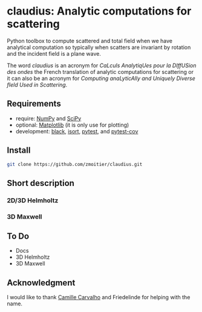 # claudius: Analytic computations for scattering

Python toolbox to compute scattered and total field when we have analytical computation so typically when scatters are invariant by rotation and the incident field is a plane wave.

The word _claudius_ is an acronym for _CaLculs AnalytiqUes pour la DIffUSion des ondes_ the French translation of analytic computations for scattering or it can also be an acronym for _Computing anaLyticAlly and Uniquely Diverse fIeld Used in Scattering_.

## Requirements

- require: [NumPy](https://github.com/numpy/numpy) and [SciPy](https://github.com/scipy/scipy)
- optional: [Matplotlib](https://github.com/matplotlib/matplotlib) (it is only use for plotting)
- development: [black](https://github.com/psf/black), [isort](https://github.com/PyCQA/isort), [pytest](https://github.com/pytest-dev/pytest), and [pytest-cov](https://github.com/pytest-dev/pytest-cov)

## Install

```bash
git clone https://github.com/zmoitier/claudius.git
```

## Short description

### 2D/3D Helmholtz

### 3D Maxwell

## To Do

- Docs
- 3D Helmholtz
- 3D Maxwell

## Acknowledgment

I would like to thank [Camille Carvalho](https://github.com/carvalhocamille) and Friedelinde for helping with the name.
